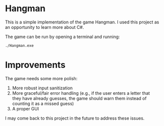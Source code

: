 # Hangman

This is a simple implementation of the game Hangman. I used this project as an opportunity to learn more about C#. 

The game can be run by opening a terminal and running:
```
./Hangman.exe
```
# Improvements

The game needs some more polish:

1. More robust input sanitization
2. More graceful/fair error handling (e.g., if the user enters a letter that they have already guesses, the game should warn them instead of counting it as a missed guess)
3. A proper GUI

I may come back to this project in the future to address these issues.
